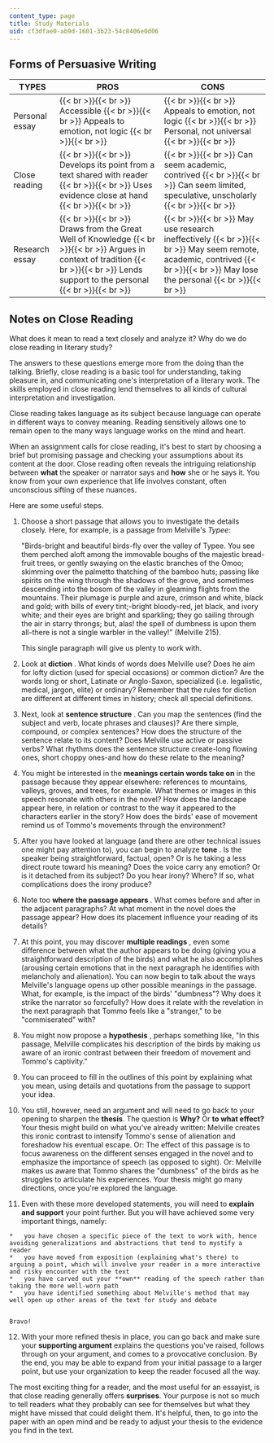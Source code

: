 ```yaml
---
content_type: page
title: Study Materials
uid: cf3dfae0-ab9d-1601-3b23-54c8406e0d06
---
```


Forms of Persuasive Writing
---------------------------

| TYPES | PROS | CONS |
| --- | --- | --- |
| Personal essay |  {{< br >}}{{< br >}} Accessible {{< br >}}{{< br >}} Appeals to emotion, not logic {{< br >}}{{< br >}}  |  {{< br >}}{{< br >}} Appeals to emotion, not logic {{< br >}}{{< br >}} Personal, not universal {{< br >}}{{< br >}}  |
| Close reading |  {{< br >}}{{< br >}} Develops its point from a text shared with reader {{< br >}}{{< br >}} Uses evidence close at hand {{< br >}}{{< br >}}  |  {{< br >}}{{< br >}} Can seem academic, contrived {{< br >}}{{< br >}} Can seem limited, speculative, unscholarly {{< br >}}{{< br >}}  |
| Research essay |  {{< br >}}{{< br >}} Draws from the Great Well of Knowledge {{< br >}}{{< br >}} Argues in context of tradition {{< br >}}{{< br >}} Lends support to the personal {{< br >}}{{< br >}}  |  {{< br >}}{{< br >}} May use research ineffectively {{< br >}}{{< br >}} May seem remote, academic, contrived {{< br >}}{{< br >}} May lose the personal {{< br >}}{{< br >}}  

Notes on Close Reading
----------------------

What does it mean to read a text closely and analyze it? Why do we do close reading in literary study?

The answers to these questions emerge more from the doing than the talking. Briefly, close reading is a basic tool for understanding, taking pleasure in, and communicating one's interpretation of a literary work. The skills employed in close reading lend themselves to all kinds of cultural interpretation and investigation.

Close reading takes language as its subject because language can operate in different ways to convey meaning. Reading sensitively allows one to remain open to the many ways language works on the mind and heart.

When an assignment calls for close reading, it's best to start by choosing a brief but promising passage and checking your assumptions about its content at the door. Close reading often reveals the intriguing relationship between **what** the speaker or narrator says and **how** she or he says it. You know from your own experience that life involves constant, often unconscious sifting of these nuances.

Here are some useful steps.

1.  Choose a short passage that allows you to investigate the details closely. Here, for example, is a passage from Melville's _Typee_:  
      
    "Birds-bright and beautiful birds-fly over the valley of Typee. You see them perched aloft among the immovable boughs of the majestic bread-fruit trees, or gently swaying on the elastic branches of the Omoo; skimming over the palmetto thatching of the bamboo huts; passing like spirits on the wing through the shadows of the grove, and sometimes descending into the bosom of the valley in gleaming flights from the mountains. Their plumage is purple and azure, crimson and white, black and gold; with bills of every tint;-bright bloody-red, jet black, and ivory white; and their eyes are bright and sparkling; they go sailing through the air in starry throngs; but, alas! the spell of dumbness is upon them all-there is not a single warbler in the valley!" (Melville 215).  
      
    This single paragraph will give us plenty to work with.  
    
2.  Look at **diction** . What kinds of words does Melville use? Does he aim for lofty diction (used for special occasions) or common diction? Are the words long or short, Latinate or Anglo-Saxon, specialized (i.e. legalistic, medical, jargon, elite) or ordinary? Remember that the rules for diction are different at different times in history; check all special definitions.  
    
3.  Next, look at **sentence structure** . Can you map the sentences (find the subject and verb, locate phrases and clauses)? Are there simple, compound, or complex sentences? How does the structure of the sentence relate to its content? Does Melville use active or passive verbs? What rhythms does the sentence structure create-long flowing ones, short choppy ones-and how do these relate to the meaning?  
    
4.  You might be interested in the **meanings certain words take on** in the passage because they appear elsewhere: references to mountains, valleys, groves, and trees, for example. What themes or images in this speech resonate with others in the novel? How does the landscape appear here, in relation or contrast to the way it appeared to the characters earlier in the story? How does the birds' ease of movement remind us of Tommo's movements through the environment?  
    
5.  After you have looked at language (and there are other technical issues one might pay attention to), you can begin to analyze **tone** . Is the speaker being straightforward, factual, open? Or is he taking a less direct route toward his meaning? Does the voice carry any emotion? Or is it detached from its subject? Do you hear irony? Where? If so, what complications does the irony produce?  
    
6.  Note too **where the passage appears** . What comes before and after in the adjacent paragraphs? At what moment in the novel does the passage appear? How does its placement influence your reading of its details?  
    
7.  At this point, you may discover **multiple readings** , even some difference between what the author appears to be doing (giving you a straightforward description of the birds) and what he also accomplishes (arousing certain emotions that in the next paragraph he identifies with melancholy and alienation). You can now begin to talk about the ways Melville's language opens up other possible meanings in the passage. What, for example, is the impact of the birds' "dumbness"? Why does it strike the narrator so forcefully? How does it relate with the revelation in the next paragraph that Tommo feels like a "stranger," to be "commiserated" with?  
    
8.  You might now propose a **hypothesis** , perhaps something like, "In this passage, Melville complicates his description of the birds by making us aware of an ironic contrast between their freedom of movement and Tommo's captivity."  
    
9.  You can proceed to fill in the outlines of this point by explaining what you mean, using details and quotations from the passage to support your idea.  
    
10.  You still, however, need an argument and will need to go back to your opening to sharpen the **thesis**. The question is **Why?** Or **to what effect?** Your thesis might build on what you've already written: Melville creates this ironic contrast to intensify Tommo's sense of alienation and foreshadow his eventual escape. Or: The effect of this passage is to focus awareness on the different senses engaged in the novel and to emphasize the importance of speech (as opposed to sight). Or: Melville makes us aware that Tommo shares the "dumbness" of the birds as he struggles to articulate his experiences. Your thesis might go many directions, once you're explored the language.  
    
11.  Even with these more developed statements, you will need to **explain and support** your point further. But you will have achieved some very important things, namely:  
      
    
    *   you have chosen a specific piece of the text to work with, hence avoiding generalizations and abstractions that tend to mystify a reader
    *   you have moved from exposition (explaining what's there) to arguing a point, which will involve your reader in a more interactive and risky encounter with the text
    *   you have carved out your **own** reading of the speech rather than taking the more well-worn path
    *   you have identified something about Melville's method that may well open up other areas of the text for study and debate
    
      
    Bravo!  
    
12.  With your more refined thesis in place, you can go back and make sure your **supporting argument** explains the questions you've raised, follows through on your argument, and comes to a provocative conclusion. By the end, you may be able to expand from your initial passage to a larger point, but use your organization to keep the reader focused all the way.

The most exciting thing for a reader, and the most useful for an essayist, is that close reading generally offers **surprises**. Your purpose is not so much to tell readers what they probably can see for themselves but what they might have missed that could delight them. It's helpful, then, to go into the paper with an open mind and be ready to adjust your thesis to the evidence you find in the text.